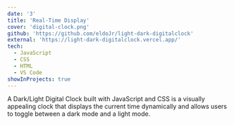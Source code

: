 ```yaml
---
date: '3'
title: 'Real-Time Display'
cover: 'digital-clock.png'
github: 'https://github.com/eldoJr/light-dark-digitalclock'
external: 'https://light-dark-digitalclock.vercel.app/'
tech:
  - JavaScript
  - CSS
  - HTML
  - VS Code
showInProjects: true
---
```


A Dark/Light Digital Clock built with JavaScript and CSS is a visually appealing clock that displays the current time dynamically and allows users to toggle between a dark mode and a light mode. 

